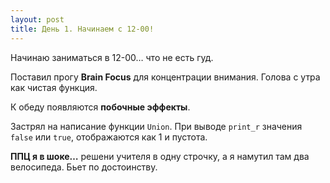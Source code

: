 ```yaml
---
layout: post
title: День 1. Начинаем с 12-00!
---
```

Начинаю заниматься в 12-00… что не есть гуд.

Поставил прогу **Brain Focus** для концентрации внимания. Голова с утра как чистая функция. 

К обеду появляются **побочные эффекты**. 

Застрял на написание функции `Union`. При выводе `print_r` значения `false` или `true`, отображаются как 1 и пустота. 

**ППЦ я в шоке…** решени учителя в одну строчку, а я намутил там два велосипеда. 
Бьет по достоинству.

